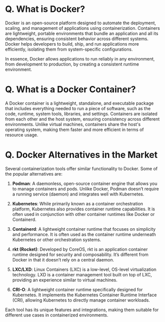 # Q. What is Docker?

Docker is an open-source platform designed to automate the deployment, scaling, and management of applications using containerization. Containers are lightweight, portable environments that bundle an application and all its dependencies, ensuring consistent behavior across different systems. Docker helps developers to build, ship, and run applications more efficiently, isolating them from system-specific configurations.

In essence, Docker allows applications to run reliably in any environment, from development to production, by creating a consistent runtime environment.

# Q. What is a Docker Container?

A Docker container is a lightweight, standalone, and executable package that includes everything needed to run a piece of software, such as the code, runtime, system tools, libraries, and settings. Containers are isolated from each other and the host system, ensuring consistency across different environments. Unlike virtual machines, containers share the host's operating system, making them faster and more efficient in terms of resource usage.

# Q. Docker Alternatives in the Market

Several containerization tools offer similar functionality to Docker. Some of the popular alternatives are:

1. **Podman**: A daemonless, open-source container engine that allows you to manage containers and pods. Unlike Docker, Podman doesn’t require a running service (daemon) and integrates well with Kubernetes.

2. **Kubernetes**: While primarily known as a container orchestration platform, Kubernetes also provides container runtime capabilities. It is often used in conjunction with other container runtimes like Docker or Containerd.

3. **Containerd**: A lightweight container runtime that focuses on simplicity and performance. It is often used as the container runtime underneath Kubernetes or other orchestration systems.

4. **rkt (Rocket)**: Developed by CoreOS, rkt is an application container runtime designed for security and composability. It’s different from Docker in that it doesn’t rely on a central daemon.

5. **LXC/LXD**: Linux Containers (LXC) is a low-level, OS-level virtualization technology. LXD is a container management tool built on top of LXC, providing an experience similar to virtual machines.

6. **CRI-O**: A lightweight container runtime specifically designed for Kubernetes. It implements the Kubernetes Container Runtime Interface (CRI), allowing Kubernetes to directly manage container workloads.

Each tool has its unique features and integrations, making them suitable for different use cases in containerized environments.
